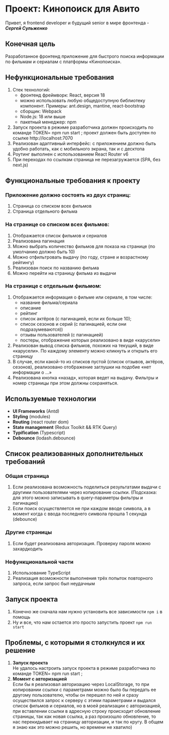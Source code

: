 # Проект: Кинопоиск для Авито
Привет, я frontend developer и будущий senior в мире фронтенда - **_Сергей Сульженко_**

## Конечная цель
Разработанное фронтенд приложение для быстрого поиска информации по фильмам и сериалам с платформы «Кинопоиска».

## Нефункциональные требования
1. Стек технологий:<br>
    - фронтенд фреймворк: React, версия 18
    - можно использовать любую общедоступную библиотеку компонент. Примеры: ant.design, mantine, react-bootstrap
    - сборщик: Webpack
    - Node.js: 18 или выше
    - пакетный менеджер: npm
2. Запуск проекта в режиме разработчика должен происходить по команде TOKEN=<your api token> npm run start ; проект должен быть доступен по ссылке http://localhost:7070
3. Реализован адаптивный интерфейс: с приложением должно быть удобно работать, как с мобильного экрана, так и с десктопа
4. Роутинг выполнен с использованием React Router v6
5. При переходах по ссылкам страница не перезагружается (SPA, без next.js)

## Функциональные требования к проекту
### Приложение должно состоять из двух страниц:
1. Страница со списком всех фильмов
2. Страница отдельного фильма

### На странице со списком всех фильмов:
1. Отображается список фильмов и сериалов
2. Реализована  пагинация
3. Можно выбрать количество фильмов для показа на странице (по умолчанию должно быть 10)
4. Можно отфильтровать выдачу (по году, стране и возрастному рейтингу)
5. Реализован поиск по названию фильма
6. Можно перейти на страницу фильма из выдачи

### На странице с отдельным фильмом:
1. Отображается информация о фильме или сериале, в том числе:
    - название фильма/сериала
    - описание
    - рейтинг
    - список актёров (с пагинацией, если их больше 10);
    - список сезонов и серий (с пагинацией, если они подразумеваются))
    - отзывы пользователей (с пагинацией)
    - постеры, отображение которых реализовано в виде «карусели»
2. Реализован вывод списка фильмов, похожих на текущий, в виде «карусели». По каждому элементу можно кликнуть и открыть его страницу
3. В случае, если какой-то из списков пустой (список отзывов, актёров, сезонов), реализовано отображение заглушки на подобие «нет информации о ...»
4. Реализована кнопка «назад», которая ведет на выдачу. Фильтры и номер страницы при этом должны сохраняться.

## Используемые технологии
-   **UI Frameworks** (Antd)
-   **Styling** (modules)
-   **Routing** (react router dom)
-   **State management** (Redux Toolkit && RTK Query)
-   **Typification** (Typescript)
-   **Debounce** (lodash.debounce)

## Список реализованных дополнительных требований
### Общая страница
1. Если реализована возможность поделиться результатами выдачи с другими пользователями через копирование ссылки. (Подсказка: для этого можно записывать в query-параметры фильтры и пагинацию)
2. Если поиск осуществляется не при каждом вводе символа, а в момент когда с ввода последнего символа прошла 1 секунда (debounce)
### Другие страницы
1. Если будет реализована авторизация. Проверку пароля можно захардкодить
### Нефункциональной части
1. Использование TypeScript
2. Реализация возможности выполнения трёх попыток повторного запроса, если запрос был неудачным

## Запуск проекта

1. Конечно же сначала нам нужно установить все зависимости `npm i` в помощь
2. Ну и все, что нам остается это просто запустить проект `npm run start`

## Проблемы, с которыми я столкнулся и их решение
1. **Запуск проекта** <br>
Не удалось настроить запуск проекта в режиме разработчика по команде TOKEN=<your api token> npm run start ;
2. **Момент с авторизацией** <br> Если бы я реализовал авторизацию через LocalStorage, то при копировании ссылки с параметрами можно было бы передать ее другому пользователю, чтобы он перешел по ней и сразу осуществился запрос к серверу с этими параметрами и выдался список фильмов и сериалов, но в моей реализации с авторизацией, при вставлении ссылки в адресную строку происходит обновление страницы, так как новая ссылка, а раз произошло обновление, то нас перекидывает на страницу авторизации, и так по кругу. В общем я знаю как это можно решить, но времени не хватило)<br>
